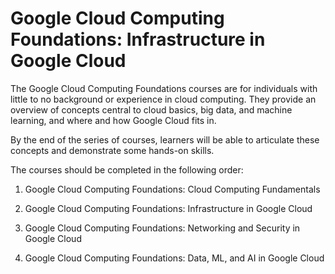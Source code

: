 # Google Cloud Computing Foundations: Infrastructure in Google Cloud

The Google Cloud Computing Foundations courses are for individuals with little to no background or experience in cloud computing. They provide an overview of concepts central to cloud basics, big data, and machine learning, and where and how Google Cloud fits in.

By the end of the series of courses, learners will be able to articulate these concepts and demonstrate some hands-on skills.

The courses should be completed in the following order:

1. Google Cloud Computing Foundations: Cloud Computing Fundamentals

2. Google Cloud Computing Foundations: Infrastructure in Google Cloud

3. Google Cloud Computing Foundations: Networking and Security in Google Cloud

4. Google Cloud Computing Foundations: Data, ML, and AI in Google Cloud